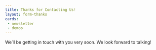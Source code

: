 ```yaml
---
title: Thanks for Contacting Us!
layout: form-thanks
cards:
 - newsletter
 - demos
---
```

We’ll be getting in touch with you very soon. We look forward to talking!
